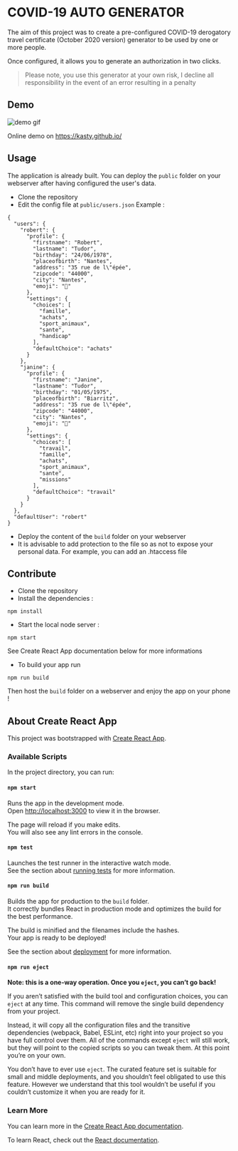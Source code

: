 # COVID-19 AUTO GENERATOR
The aim of this project was to create a pre-configured COVID-19 derogatory travel certificate (October 2020 version) generator to be used by one or more people.

Once configured, it allows you to generate an authorization in two clicks.

> Please note, you use this generator at your own risk, I decline all responsibility in the event of an error resulting in a penalty

## Demo 
![demo gif](https://kasty.github.io/demo-covid-auto-gen.gif "Demo covid19 auto generator")

Online demo on https://kasty.github.io/

## Usage
The application is already built. You can deploy the `public` folder on your webserver after having configured the user's data.
* Clone the repository
* Edit the config file at `public/users.json`
Example :
```
{
  "users": {
    "robert": {
      "profile": {
        "firstname": "Robert",
        "lastname": "Tudor",
        "birthday": "24/06/1978",
        "placeofbirth": "Nantes",
        "address": "35 rue de l\"épée",
        "zipcode": "44000",
        "city": "Nantes",
        "emoji": "🐼"
      },
      "settings": {
        "choices": [
          "famille",
          "achats",
          "sport_animaux",
          "sante",
          "handicap"
        ],
        "defaultChoice": "achats"
      }
    },
    "janine": {
      "profile": {
        "firstname": "Janine",
        "lastname": "Tudor",
        "birthday": "01/05/1975",
        "placeofbirth": "Biarritz",
        "address": "35 rue de l\"épée",
        "zipcode": "44000",
        "city": "Nantes",
        "emoji": "🐙"
      },
      "settings": {
        "choices": [
          "travail",
          "famille",
          "achats",
          "sport_animaux",
          "sante",
          "missions"
        ],
        "defaultChoice": "travail"
      }
    }
  },
  "defaultUser": "robert"
}
```
* Deploy the content of the `build` folder on your webserver
* It is advisable to add protection to the file so as not to expose your personal data. For example, you can add an .htaccess file

## Contribute
* Clone the repository
* Install the dependencies :
```
npm install
```
* Start the local node server :
```
npm start
```
See Create React App documentation below for more informations
* To build your app run
```
npm run build
```
Then host the `build` folder on a webserver and enjoy the app on your phone !


## About Create React App

This project was bootstrapped with [Create React App](https://github.com/facebook/create-react-app).

### Available Scripts

In the project directory, you can run:

#### `npm start`

Runs the app in the development mode.\
Open [http://localhost:3000](http://localhost:3000) to view it in the browser.

The page will reload if you make edits.\
You will also see any lint errors in the console.

#### `npm test`

Launches the test runner in the interactive watch mode.\
See the section about [running tests](https://facebook.github.io/create-react-app/docs/running-tests) for more information.

#### `npm run build`

Builds the app for production to the `build` folder.\
It correctly bundles React in production mode and optimizes the build for the best performance.

The build is minified and the filenames include the hashes.\
Your app is ready to be deployed!

See the section about [deployment](https://facebook.github.io/create-react-app/docs/deployment) for more information.

#### `npm run eject`

**Note: this is a one-way operation. Once you `eject`, you can’t go back!**

If you aren’t satisfied with the build tool and configuration choices, you can `eject` at any time. This command will remove the single build dependency from your project.

Instead, it will copy all the configuration files and the transitive dependencies (webpack, Babel, ESLint, etc) right into your project so you have full control over them. All of the commands except `eject` will still work, but they will point to the copied scripts so you can tweak them. At this point you’re on your own.

You don’t have to ever use `eject`. The curated feature set is suitable for small and middle deployments, and you shouldn’t feel obligated to use this feature. However we understand that this tool wouldn’t be useful if you couldn’t customize it when you are ready for it.

### Learn More

You can learn more in the [Create React App documentation](https://facebook.github.io/create-react-app/docs/getting-started).

To learn React, check out the [React documentation](https://reactjs.org/).
